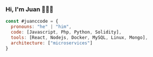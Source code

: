 ### Hi, I'm Juan 🤪👨‍💻

```javascript
const #juanccode = {
  pronouns: "he" | "him",
  code: [Javascript, Php, Python, Solidity],
  tools: [React, Nodejs, Docker, MySQL, Linux, Mongo],
  architecture: ["microservices"]
}
```

<!--
**juanccode/juanccode** is a ✨ _special_ ✨ repository because its `README.md` (this file) appears on your GitHub profile.

Here are some ideas to get you started:

- 🔭 I’m currently working on ...
- 🌱 I’m currently learning ...
- 👯 I’m looking to collaborate on ...
- 🤔 I’m looking for help with ...
- 💬 Ask me about ...
- 📫 How to reach me: ...
- 😄 Pronouns: ...
- ⚡ Fun fact: ...
-->
